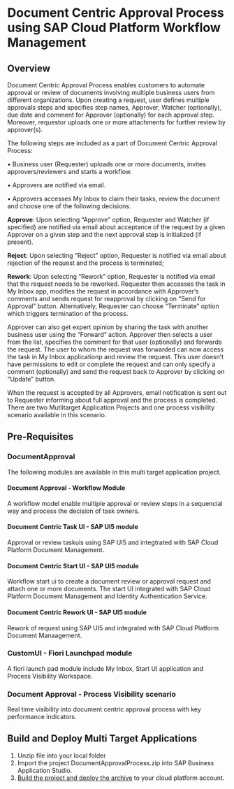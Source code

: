 # Document Centric Approval Process using SAP Cloud Platform Workflow Management
## Overview
Document Centric Approval Process enables customers to automate approval or review of documents  involving multiple business users from different organizations. Upon creating a request, user defines multiple approvals steps and specifies step names, Approver, Watcher (optionally), due date and comment for Approver (optionally) for each approval step. Moreover, requestor uploads one or more attachments for further review by approver(s). 

The following steps are included as a part of Document Centric Approval Process:

•	Business user (Requester) uploads one or more documents, invites approvers/reviewers and starts a workflow.

•	Approvers are notified via email.

•	Approvers accesses My Inbox to claim their tasks, review the document and choose one of the following decisions. 

 
 **Approve**:  Upon selecting “Approve” option, Requester and Watcher (if specified) are notified via email about acceptance of the request               by a given Approver on a given step and the next approval step is initialized (if present).
 
 **Reject**:   Upon selecting “Reject” option, Requester is notified via email about rejection of the request and the process is     terminated;
  
 **Rework**: 	Upon selecting “Rework” option, Requester is notified via email that the request needs to be reworked. Requester then accesses the task in My Inbox app, modifies the request in accordance with Approver’s comments and sends request for reapproval by clicking on “Send for Approval” button. Alternatively, Requester can choose “Terminate” option which triggers termination of the process.	

Approver can also get expert opinion by sharing the task with another business user using the “Forward” action. Approver then selects a user from the list, specifies the comment for that user (optionally) and forwards the request. The user to whom the request was forwarded can now access the task in My Inbox applicationp and review the request. This user doesn’t have permissions to edit or complete the request and can only specify a comment (optionally) and send the request back to Approver by clicking on “Update” button.

When the request is accepted by all Approvers, email notification is sent out to Requester informing about full approval and the process is completed.
There are two Mutlitarget Application Projects and one process visibility scenario available in this scenario.
## Pre-Requisites

### DocumentApproval
The following modules are available in this multi target application project.
#### Document Approval - Workflow Module
A workflow model enable multiple approval or review steps in a sequencial way and process the decision of task owners.

#### Document Centric Task UI - SAP UI5 module
Approval or review taskuis using SAP UI5 and integtrated with SAP Cloud Platform Document Management.
#### Document Centric Start UI - SAP UI5 module
Workflow start ui to create a document review or approval request and attach one or more documents. The start UI integrated with SAP Cloud Platform Document Management and Identity Authentication Service. 
#### Document Centric Rework UI - SAP UI5 module
Rework of request using SAP UI5 and integrated with SAP Cloud Platform Document Manaagement.

### CustomUI - Fiori Launchpad module
A fiori launch pad module include My Inbox, Start UI application and Process Visibility Workspace.

### Document Approval - Process Visibility scenario
Real time visibility into document centric approval process with key performance indicators.

## Build and Deploy Multi Target Applications
1. Unzip file into your local folder
2. Import the project DocumentApprovalProcess.zip into SAP Business Application Studio.
3. [Build the project and deploy the archive](https://help.sap.com/viewer/9d1db9835307451daa8c930fbd9ab264/Cloud/en-US/97ef204c568c4496917139cee61224a6.html)  to your cloud platform account.

